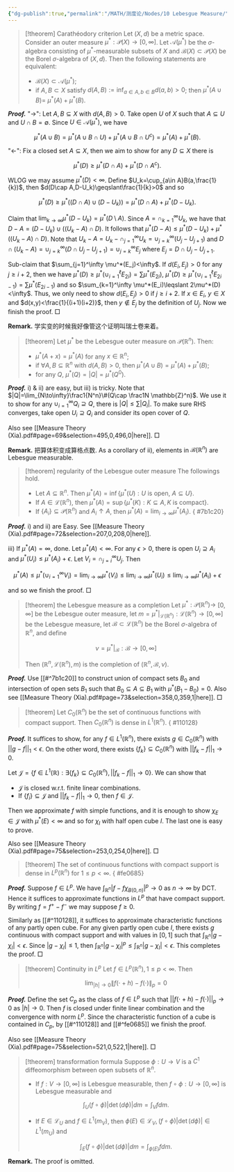 ```yaml
---
{"dg-publish":true,"permalink":"/MATH/测度论/Nodes/10 Lebesgue Measure/","dgPassFrontmatter":true}
---
```



> [!theorem] Carathéodory criterion
> Let $(X, d)$ be a metric space. Consider an outer measure $\mu^*: \mathcal{P}(X) \rightarrow[0, \infty]$. Let $\mathcal{A}\left(\mu^*\right)$ be the $\sigma$-algebra consisting of $\mu^*$-measurable subsets of $X$ and $\mathcal{B}(X) \subset \mathcal{P}(X)$ be the Borel $\sigma$-algebra of $(X, d)$. Then the following statements are equivalent:
> - $\mathcal{B}(X) \subset \mathcal{A}\left(\mu^*\right)$;
> - if $A, B \subset X$ satisfy $d(A, B):=\inf _{a \in A, b \in B} d(a, b)>0$; then $\mu^*(A \cup B)=$ $\mu^*(A)+\mu^*(B)$.

**_Proof._**
"->": Let $A,B\subseteq X$ with $d(A,B)>0$. Take open $U$ of $X$ such that $A\subseteq U$ and $U\cap B=\emptyset$. Since $U\in\mathcal A(\mu^*)$, we have 

$$\mu^*(A\cup B)=\mu^*(A\cup B\cap U)+\mu^*(A\cup B\cap U^c)=\mu^*(A)+\mu^*(B).$$

"<-": Fix a closed set $A\subseteq X$, then we aim to show for any $D\subseteq X$ there is 

$$\mu^*(D)\geqslant\mu^*(D\cap A)+\mu^*(D\cap A^c).$$

WLOG we may assume $\mu^*(D)<\infty$. Define $U_k=\cup_{a\in A}B(a,\frac{1}{k})$, then $d(D\cap A,D-U_k)\geqslant\frac{1}{k}>0$ and so 

$$\mu^*(D)\geqslant\mu^*((D\cap A)\cup( D-U_k))=\mu^*(D\cap A)+\mu^*(D-U_k).$$

Claim that $\lim_{k\to\infty}\mu^*(D-U_k)=\mu^*(D\setminus A)$. Since $A=\cap_{k=1}^\infty U_k$, we have that $D-A=(D-U_k)\cup ((U_k-A)\cap D)$. It follows that $\mu^*(D-A)\leqslant \mu^*(D-U_k)+\mu^*((U_k-A)\cap D)$. Note that $U_k-A=U_k-\cap_{j=1}^\infty U_k=\cup_{j=k}^\infty(U_{j}-U_{j+1})$ and $D\cap(U_k-A)=\cup_{j=k}^\infty(D\cap U_j-U_{j+1})=\cup_{j=k}^\infty E_j$ where $E_j=D\cap U_j-U_{j+1}$. 

Sub-claim that $\sum_{j=1}^\infty \mu^*(E_j)<\infty$. If $d(E_i,E_j)>0$ for any $j\geqslant i+2$, then we have $\mu^*(D)\geqslant\mu^*(\cup_{i=1}^\ell E_{2i})=\sum\mu^*(E_{2i})$, $\mu^*(D)\geqslant\mu^*(\cup_{i=1}^\ell E_{2i-1})=\sum \mu^*(E_{2i-1})$ and so $\sum_{k=1}^\infty \mu^*(E_i)\leqslant 2\mu^*(D)<\infty$. Thus, we only need to show $d(E_i,E_j)>0$ if $j\geqslant i+2$. If $x\in E_i$, $y\in X$ and $d(x,y)<\frac{1}{(i+1)(i+2)}$, then $y\not\in E_j$ by the definition of $U_j$. Now we finish the proof.
□

**Remark.** 学实变的时候我好像管这个证明叫瑞士卷来着。


> [!theorem]
> Let $\mu^*$ be the Lebesgue outer measure on $\mathcal{P}(\mathbb{R}^n)$. Then:
> - $\mu^*(A+x)=\mu^*(A)$ for any $x\in \mathbb{R}^n$;
> - if $\forall A,B\subseteq \mathbb{R}^n$ with $d(A,B)>0$, then $\mu^*(A\cup B)=\mu^*(A)+\mu^*(B)$;
> - for any $Q$, $\mu^*(Q)=|Q|=\mu^*(Q^0)$.

**_Proof._**
i) & ii) are easy, but iii) is tricky. Note that $|Q|=\lim_{N\to\infty}\frac1{N^n}\#(Q\cap \frac1N \mathbb{Z}^n)$. We use it to show for any $\cup_{i=1}^\infty Q_i\supseteq Q$, there is $|Q|\leqslant \sum |Q_i|$. To make sure RHS converges, take open $U_i\supseteq Q_i$ and consider its open cover of $Q$.

Also see [[Measure  Theory    (Xia).pdf#page=69&selection=495,0,496,0|here]].
□

**Remark.** 把算体积变成算格点数. As a corollary of ii), elements in $\mathcal{B}(\mathbb{R}^n)$ are Lebesgue measurable.


> [!theorem] regularity of the Lebesgue outer measure
> The followings hold.
> - Let $A\subseteq \mathbb{R}^n$. Then $\mu^*(A)=\inf\{\mu^*(U):U\mbox{ is open, }A\subseteq U\}$.
> - If $A\in \mathcal L(\mathbb{R}^n)$, then $\mu^*(A)=\sup\{\mu^*(K):K\subseteq A,K\mbox{ is compact}\}$.
> - If $\{A_i\}\subseteq \mathcal{P}(\mathbb{R}^n)$ and $A_i\uparrow A$, then $\mu^*(A)=\lim_{i\to\infty}\mu^*(A_i)$.
{ #7b1c20}


**_Proof._**
i) and ii) are Easy. See [[Measure  Theory    (Xia).pdf#page=72&selection=207,0,208,0|here]]. 

iii) If $\mu^*(A)=\infty$, done. Let $\mu^*(A)<\infty$. For any $\epsilon>0$, there is open $U_i\supseteq A_i$ and $\mu^*(U_i)\leqslant \mu^*(A_i)+\epsilon$. Let $V_i=\cap_{j=i}^\infty U_j$. Then

$$\mu^*(A)\leqslant\mu^*(\cup_{i=1}^\infty V_i)=\lim_{i\to\infty}\mu^*(V_i)\leqslant \lim_{i\to\infty}\mu^*(U_i)\leqslant \lim_{i\to\infty}\mu^*(A_i)+\epsilon$$

and so we finish the proof.
□


> [!theorem] the Lebesgue measure as a completion
> Let $\mu^*: \mathcal{P}\left(\mathbb{R}^n\right) \rightarrow$ $[0, \infty]$ be the Lebesgue outer measure, let $m=\left.\mu^*\right|_{\mathcal{L}\left(\mathbb{R}^n\right)}: \mathcal{L}\left(\mathbb{R}^n\right) \rightarrow[0, \infty]$ be the Lebesgue measure, let $\mathcal{B} \subset \mathcal{L}\left(\mathbb{R}^n\right)$ be the Borel $\sigma$-algebra of $\mathbb{R}^n$, and define
> 
> $$\nu=\left.\mu^*\right|_{\mathcal{B}}: \mathcal{B} \rightarrow[0, \infty]$$
> 
> Then $\left(\mathbb{R}^n, \mathcal{L}\left(\mathbb{R}^n\right), m\right)$ is the completion of $\left(\mathbb{R}^n, \mathcal{B}, \nu\right)$.

**_Proof._**
Use [[#^7b1c20]] to construct union of compact sets $B_0$ and intersection of open sets $B_1$ such that $B_0\subseteq A\subseteq B_1$ with $\mu^*(B_1-B_0)=0$. Also see [[Measure  Theory    (Xia).pdf#page=73&selection=358,0,359,1|here]]. 
□


> [!theorem]
> Let $C_0(\mathbb{R}^n)$ be the set of continuous functions with compact support. Then $C_0(\mathbb{R}^n)$ is dense in $L^1(\mathbb{R}^n)$.
{ #110128}


**_Proof._**
It suffices to show, for any $f\in L^1(\mathbb{R}^n)$, there exists $g\in C_0(\mathbb{R}^n)$ with $||g-f||_1<\epsilon$. On the other word, there exists $\{f_k\}\subseteq C_0(\mathbb{R}^n)$ with $||f_k-f||_1\to 0$.

Let $\mathcal J=\{f\in L^1(\mathbb{R}):\exists \{f_k\}\subseteq C_0(\mathbb{R}^n),||f_k-f||_1\to 0\}$. We can show that 
- $\mathcal J$ is closed w.r.t. finite linear combinations.
- If $\{f_i\}\subseteq \mathcal J$ and $||f_k-f||_1\to 0$, then $f\in\mathcal J$.

Then we approximate $f$ with simple functions, and it is enough to show $\chi_E\in \mathcal J$ with $\mu^*(E)<\infty$ and so for $\chi_I$ with half open cube $I$. The last one is easy to prove. 

Also see [[Measure  Theory    (Xia).pdf#page=75&selection=253,0,254,0|here]]. 
□


> [!theorem]
> The set of continuous functions with compact support is dense in $L^p\left(\mathbb{R}^n\right)$ for $1 \leqslant p<\infty$.
{ #fe0685}


**_Proof._**
Suppose $f \in L^p$. We have $\int_{\mathbb{R}^n}\left|f-f \chi_{B(0, n)}\right|^p \rightarrow 0$ as $n \rightarrow \infty$ by DCT. Hence it suffices to approximate functions in $L^p$ that have compact support. By writing $f=f^{+}-f^{-}$ we may suppose $f \geqslant 0$. 

Similarly as [[#^110128]], it suffices to approximate characteristic functions of any partly open cube. For any given partly open cube $I$, there exists $g$ continuous with compact support and with values in $[0,1]$ such that $\int_{\mathbb{R}^n}\left|g-\chi_I\right|<\epsilon$. Since $\left|g-\chi_I\right| \leqslant 1$, then $\int_{\mathbb{R}^n}\left|g-\chi_I\right|^p \leqslant \int_{\mathbb{R}^n}\left|g-\chi_I\right|<\epsilon$. This completes the proof.
□


> [!theorem] Continuity in $L^p$
> Let $f \in L^p\left(\mathbb{R}^n\right), 1 \leq p<\infty$. Then
> 
> $$\lim _{|h| \rightarrow 0}\|f(\cdot+h)-f(\cdot)\|_p=0$$

**_Proof._**
Define the set $C_p$ as the class of $f\in L^p$ such that $||f(\cdot+h)-f(\cdot)||_p\to 0$ as $|h|\to 0$. Then $f$ is closed under finite linear combination and the convergence with norm $L^p$. Since the characteristic function of a cube is contained in $C_p$, by [[#^110128]] and [[#^fe0685]] we finish the proof. 

Also see [[Measure  Theory    (Xia).pdf#page=75&selection=521,0,522,1|here]].
□


> [!theorem] transformation formula
> Suppose $\phi: U \rightarrow V$ is a $C^1$ diffeomorphism between open subsets of $\mathbb{R}^n$.
> - If $f: V \rightarrow[0, \infty]$ is Lebesgue measurable, then $f \circ \phi: U \rightarrow[0, \infty]$ is Lebesgue measurable and
> 
> $$\int_U(f \circ \phi)|\operatorname{det}(d \phi)| d m=\int_V f d m .$$
>
> - If $E \in \mathcal{L}_U$ and $f \in L^1\left(m_V\right)$, then $\phi(E) \in \mathcal{L}_V,(f \circ \phi)|\operatorname{det}(d \phi)| \in L^1\left(m_U\right)$ and
> 
> $$\int_E(f \circ \phi)|\operatorname{det}(d \phi)| d m=\int_{\phi(E)} f d m .$$

**Remark.** The proof is omitted. 
